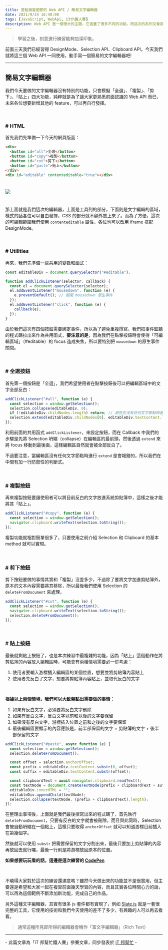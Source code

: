 ```yaml
---
title: 差點被當塑膠的 Web API / 簡易文字編輯器
date: 2021/9/24 16:48:00
tags: [JavaScript, WebApi, 13th鐵人賽]
description: Web API 是一個很大的主題，它涵蓋了很多不同的功能，而這次的系列文章就是想要介紹那些深埋在 window 裡，你不曾發覺或是常常遺忘的 API，或許在你開發網頁的過程中有遇過一些特殊需求，當下雖然用了一些管用手法解決，但看完這次的系列文章，你可能會有新的靈感或發現。
---
```


> 學習之後，刻意進行練習能夠加深印象。

前面三天我們已經習得 DesignMode、Selection API、Clipboard API，今天我們就將這三個 Web API 一同使用，動手寫一個簡易的文字編輯器吧!

---

## 簡易文字編輯器

我們今天要做的文字編輯器沒有特別的功能，只會模擬「全選」、「複製」、「剪下」、「貼上」四大功能，純粹就是為了讓大家更熟悉前面認識的 Web API 而已，未來各位想要新增其他的 feature，可以再自行發揮。

<br/>

### # HTML

首先我們先準備一下今天的網頁版面：

```html
<div>
  <button id="all">全選</button>
  <button id="copy">複製</button>
  <button id="cut">剪下</button>
  <button id="paste">貼上</button>
</div>
<div id="editable" contenteditable="true"></div>
```

<img src="/img/content/webApi-11/rich.png" style="margin: 24px auto;" />

那上面就是我們這次的編輯器，上面是工具列的部分，下面則是文字編輯的區域，樣式的話各位可以自由發揮，CSS 的部分就不額外放上來了。而為了方便，這次的可編輯範圍我們使用 `contenteditable` 屬性，各位也可以改用 iframe 搭配 DesignMode。

<br/>

### # Utilities

再來，我們先準備一些共用的變數和函式：

```javascript
const editableDiv = document.querySelector("#editable");

function addClickListener(selector, callback) {
  const el = document.querySelector(selector);
  el.addEventListener("mousedown", function (e) {
    e.preventDefault(); // 關閉 mousedown 原生事件
  });
  el.addEventListener("click", function (e) {
    callback(e);
  });
}
```

由於我們這次有四個按鈕需要綁定事件，所以為了避免重複撰寫，我們把事件監聽的程式碼拉出來作為共用函式，**要注意的是**，因為我們在點擊按鈕時會使得「可編輯區域」（#editable）的 focus 造成失焦，所以要特別把 `mousedown` 的原生事件關閉。

<br/>

### # 全選按鈕

首先第一個按鈕是「全選」，我們希望使用者在點擊按鈕後可以把編輯區域中的文字全部反白：

```javascript
addClickListener("#all", function (e) {
  const selection = window.getSelection();
  selection.collapse(editableDiv, 0);
  if (!editableDiv.childNodes.length) return; // 避免在沒有任何文字節點時進行 extend
  selection.extend(editableDiv.childNodes[0], editableDiv.textContent.length);
});
```

利用前面的共用函式 `addClickListener`，來設定按鈕，而在 Callback 中我們的步驟是先將 Selection 坍縮（collapse）在編輯區的最前頭，然後透過 `extend` 來將 focus 移動到最後面，這樣編輯區自然就會被全部反白了。

不過要注意，當編輯區沒有任何文字節點時進行 `extend` 是會報錯的，所以我們在中間有加一行防禦性的判斷式。

<br/>

### # 複製按鈕

再來複製按鈕要讓使用者可以將目前反白的文字放進系統剪貼簿中，這樣之後才能將其「貼上」。

```javascript
addClickListener("#copy", function (e) {
  const selection = window.getSelection();
  navigator.clipboard.writeText(selection.toString());
});
```

複製功能就相對簡單很多了，只要使用之前介紹 Selection 和 Clipboard 的基本 method 就可以實現。

<br/>

### # 剪下按鈕

剪下按鈕要做的事情其實和「複製」沒差多少，不過除了要將文字加進剪貼簿外，原本的文本內容需要將其移除，所以最後我們使用 Selection 的 `deleteFromDocument` 來處理。

```javascript
addClickListener("#cut", function (e) {
  const selection = window.getSelection();
  navigator.clipboard.writeText(selection.toString());
  selection.deleteFromDocument();
});
```

<br/>

### # 貼上按鈕

最後就剩貼上按鈕了，也是本次練習中最複雜的功能，因為「貼上」這個動作在將剪貼簿的內容放入編輯區時，可能會有兩種情境需要必一併考慮：

1. 使用者要輸入游標插入編輯區的某個位置，想要並將剪貼簿內容貼上
2. 使用者先反白了文字，想要將剪貼簿內容貼上，並取代反白的文字

<br/>

**根據以上兩個情境，我們可以大致盤點出需要做的事情：**

1. 如果有反白文字，必須要將反白文字刪除
2. 如果有反白文字，反白文字以前和以後的文字要保留
3. 如果沒有反白文字，游標插入位置之前和之後的文字要保留
4. 最後編輯區要顯示的內容應該是，前半部保留的文字 + 剪貼簿的文字 + 後半部保留的文字

```javascript
addClickListener("#paste", async function (e) {
  const selection = window.getSelection();
  selection.deleteFromDocument();

  const offset = selection.anchorOffset;
  const prefix = editableDiv.textContent.substr(0, offset);
  const suffix = editableDiv.textContent.substr(offset);

  const clipboardText = await navigator.clipboard.readText();
  const textNode = document.createTextNode(prefix + clipboardText + suffix);
  editableDiv.innerHTML = "";
  editableDiv.appendChild(textNode);
  selection.collapse(textNode, (prefix + clipboardText).length);
});
```

在整理出事項後，上面就是我們最後撰寫出來的程式碼了，首先執行 `deleteFromDocument`，只要有反白的文字就會被刪除，而且與此同時，Selection 會被自動坍縮在一個點上，這樣只要取得 `anchorOffset` 就可以知道游標目前插入在第幾個字。

然後就可以使用 `substr` 把需要保留的文字分割出來，最後只要加上剪貼簿的內容再放回去就行囉，最後一行則是將游標放回原本的位置。

**如果想要玩玩看的話，這邊是這次練習的 [CodePen](https://codepen.io/max-lee/pen/wveYwKK)**

<br/>

不曉得大家對於這次的練習還滿意嗎？雖然今天做出來的功能並不是很實用，但主要還是希望和大家一起在複習前面幾天學習的內容，而且其實各位時間心力的話，可以再為這個範例不斷添加新功能，完成自己的作品。

另外這種文字編輯器，其實有很多 js 套件都有實現了，例如 [Slate.js](https://www.slatejs.org/examples/richtext) 就是一套很完整的工具，它使用的技術和我們今天使用的差不了多少，有興趣的人可以再去看看。

> 通常這種所見即所得的編輯器會稱作「富文字編輯器」（Rich Text）

---

\- 此篇文章為「iT 邦幫忙鐵人賽」參賽文章，同步發表於 [iT 邦幫忙](https://ithelp.ithome.com.tw/articles/10272325) -
